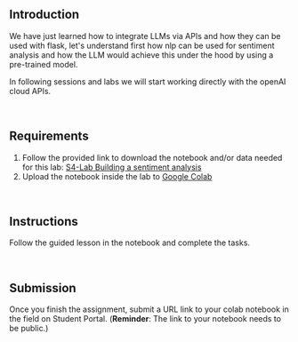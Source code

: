 <!-- ![logo_ironhack_blue 7](https://user-images.githubusercontent.com/23629340/40541063-a07a0a8a-601a-11e8-91b5-2f13e4e6b441.png)

# LAB | Building a sentiment analysis -->

<!-- Google Collab - link to notebook for backup: https://colab.research.google.com/drive/1wHLhIwBphkAuo9TIacNd-GSmbJFgL1wp?usp=sharing 

In this online version the bonus task is not added. Sandra added it to the version that students download from the drive. -->

## Introduction

We have just learned how to integrate LLMs via APIs and how they can be used with flask, let's understand first how nlp can be used for sentiment analysis and how the LLM would achieve this under the hood by using a pre-trained model.

In following sessions and labs we will start working directly with the openAI cloud APIs.

<br>

## Requirements

1. Follow the provided link to download the notebook and/or data needed for this lab: [S4-Lab Building a sentiment analysis](https://drive.google.com/drive/folders/1Zi-qsw1bRwsMgXpt0yjAQT-Ddy85KSwi?usp=sharing)
2. Upload the notebook inside the lab to [Google Colab](https://colab.research.google.com/)

<br>

## Instructions

Follow the guided lesson in the notebook and complete the tasks.

<br>

## Submission

Once you finish the assignment, submit a URL link to your colab notebook in the field on Student Portal. (**Reminder**: The link to your notebook needs to be public.)

<!-- ## Tasks

### Task 1.

Using the confusion matrix calculate and explain metrics like accuracy, precision, recall, and F1-score

### Task 2 (Bonus). 🚨

Integrate the sentiment analysis classifier with flask. -->